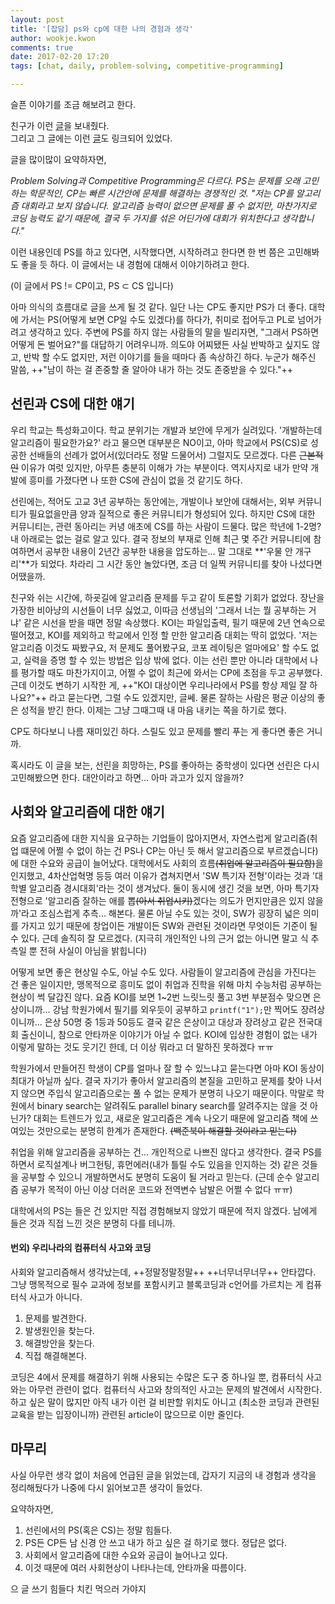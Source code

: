 ```yaml
---
layout: post
title: '[잡담] ps와 cp에 대한 나의 경험과 생각'
author: wookje.kwon
comments: true
date: 2017-02-20 17:20
tags: [chat, daily, problem-solving, competitive-programming]

---
```


슬픈 이야기를 조금 해보려고 한다.  

친구가 이런 [글](https://www.acmicpc.net/blog/view/49)을 보내줬다.  
그리고 그 글에는 이런 [글](http://codeforces.com/blog/entry/49289#comment-332844)도 링크되어 있었다.  

글을 많이많이 요약하자면,  

*Problem Solving과 Competitive Programming은 다르다. PS는 문제를 오래 고민하는 학문적인, CP는 빠른 시간안에 문제를 해결하는 경쟁적인 것. "저는 CP를 알고리즘 대회라고 보지 않습니다. 알고리즘 능력이 없으면 문제를 풀 수 없지만, 마찬가지로 코딩 능력도 같기 때문에, 결국 두 가지를 섞은 어딘가에 대회가 위치한다고 생각합니다."*  

이런 내용인데 PS를 하고 있다면, 시작했다면, 시작하려고 한다면 한 번 쯤은 고민해봐도 좋을 듯 하다. 이 글에서는 내 경험에 대해서 이야기하려고 한다.  

(이 글에서 PS != CP이고, PS ⊂ CS 입니다)  

아마 의식의 흐름대로 글을 쓰게 될 것 같다. 일단 나는 CP도 좋지만 PS가 더 좋다. 대학에 가서는 PS(어떻게 보면 CP일 수도 있겠다)를 하다가, 취미로 접어두고 PL로 넘어가려고 생각하고 있다. 주변에 PS를 하지 않는 사람들의 말을 빌리자면, "그래서 PS하면 어떻게 돈 벌어요?"를 대답하기 어려우니까. 의도야 어찌됐든 사실 반박하고 싶지도 않고, 반박 할 수도 없지만, 저런 이야기를 들을 때마다 좀 속상하긴 하다. 누군가 해주신 말씀, ++"남이 하는 걸 존중할 줄 알아야 내가 하는 것도 존중받을 수 있다."++

## 선린과 CS에 대한 얘기

우리 학교는 특성화고이다. 학교 분위기는 개발과 보안에 무게가 실려있다. '개발하는데 알고리즘이 필요한가요?' 라고 물으면 대부분은 NO이고, 아마 학교에서 PS(CS)로 성공한 선배들의 선례가 없어서(있더라도 정말 드물어서) 그럴지도 모르겠다. 다른 ~~근본적인~~ 이유가 여럿 있지만, 아무튼 충분히 이해가 가는 부분이다. 역지사지로 내가 만약 개발에 흥미를 가졌다면 나 또한 CS에 관심이 없을 것 같기도 하다.  

선린에는, 적어도 고교 3년 공부하는 동안에는, 개발이나 보안에 대해서는, 외부 커뮤니티가 필요없을만큼 양과 질적으로 좋은 커뮤니티가 형성되어 있다. 하지만 CS에 대한 커뮤니티는, 관련 동아리는 커녕 애초에 CS를 하는 사람이 드물다. 많은 학년에 1-2명? 내 아래로는 없는 걸로 알고 있다. 결국 정보의 부재로 인해 최근 몇 주간 커뮤니티에 참여하면서 공부한 내용이 2년간 공부한 내용을 압도하는... 말 그대로 **'우물 안 개구리'**가 되었다. 차라리 그 시간 동안 놀았다면, 조금 더 일찍 커뮤니티를 찾아 나섰다면 어땠을까.  

친구와 쉬는 시간에, 하굣길에 알고리즘 문제를 두고 같이 토론할 기회가 없었다. 장난을 가장한 비아냥의 시선들이 너무 싫었고, 이따금 선생님의 '그래서 너는 뭘 공부하는 거냐' 같은 시선을 받을 때면 정말 속상했다. KOI는 파일입출력, 필기 때문에 2년 연속으로 떨어졌고, KOI를 제외하고 학교에서 인정 할 만한 알고리즘 대회는 딱히 없었다. '저는 알고리즘 이것도 짜봤구요, 저 문제도 풀어봤구요, 코포 레이팅은 얼마에요' 할 수도 없고, 실력을 증명 할 수 있는 방법은 입상 밖에 없다. 이는 선린 뿐만 아니라 대학에서 나를 평가할 때도 마찬가지이고, 어쩔 수 없이 최근에 와서는 CP에 초점을 두고 공부했다. 근데 이것도 변하기 시작한 게, ++"KOI 대상이면 우리나라에서 PS를 항상 제일 잘 하나요?"++ 라고 묻는다면, 그럴 수도 있겠지만, 글쎄. 물론 잘하는 사람은 평균 이상의 좋은 성적을 받긴 한다. 이제는 그냥 그때그때 내 마음 내키는 쪽을 하기로 했다.  

CP도 하다보니 나름 재미있긴 하다. 스릴도 있고 문제를 빨리 푸는 게 좋다면 좋은 거니까.  

혹시라도 이 글을 보는, 선린을 희망하는, PS를 좋아하는 중학생이 있다면 선린은 다시 고민해봤으면 한다. 대안이라고 하면... 아마 과고가 있지 않을까?  

## 사회와 알고리즘에 대한 얘기

요즘 알고리즘에 대한 지식을 요구하는 기업들이 많아지면서, 자연스럽게 알고리즘(취업 떄문에 어쩔 수 없이 하는 건 PS나 CP는 아닌 듯 해서 알고리즘으로 부르겠습니다)에 대한 수요와 공급이 늘어났다. 대학에서도 사회의 흐름~~(취업에 알고리즘이 필요함)~~을 인지했고, 4차산업혁명 등등 여러 이유가 겹쳐지면서 'SW 특기자 전형'이라는 것과 '대학별 알고리즘 경시대회'라는 것이 생겨났다. 둘이 동시에 생긴 것을 보면, 아마 특기자 전형으로 '알고리즘 잘하는 애를 뽑~~(아서 취업시키)~~겠다는 의도가 먼지만큼은 있지 않을까'라고 조심스럽게 추측... 해본다. 물론 아닐 수도 있는 것이, SW가 굉장히 넓은 의미를 가지고 있기 때문에 창업이든 개발이든 SW와 관련된 것이라면 무엇이든 기준이 될 수 있다. 근데 솔직히 잘 모르겠다. (지극히 개인적인 나의 근거 없는 아니면 말고 식 추측일 뿐 전혀 사실이 아님을 밝힙니다)  

어떻게 보면 좋은 현상일 수도, 아닐 수도 있다. 사람들이 알고리즘에 관심을 가진다는 건 좋은 일이지만, 맹목적으로 흥미도 없이 취업과 진학을 위해 마치 수능처럼 공부하는 현상이 썩 달갑진 않다. 요즘 KOI를 보면 1~2번 느릿느릿 풀고 3번 부분점수 맞으면 은상이니까... 강남 학원가에서 필기를 외우듯이 공부하고 `printf("1");`만 찍어도 장려상이니까... 은상 50명 중 1등과 50등도 결국 같은 은상이고 대상과 장려상고 같은 전국대회 출신이니, 참으로 안타까운 이야기가 아닐 수 없다. KOI에 입상한 경험이 없는 내가 이렇게 말하는 것도 웃기긴 한데, 더 이상 뭐라고 더 말하진 못하겠다 ㅠㅠ  

학원가에서 만들어진 학생이 CP를 얼마나 잘 할 수 있느냐고 묻는다면 아마 KOI 동상이 최대가 아닐까 싶다. 결국 자기가 좋아서 알고리즘의 본질을 고민하고 문제를 찾아 나서지 않으면 주입식 알고리즘으로는 풀 수 없는 문제가 분명히 나오기 때문이다. 막말로 학원에서 binary search는 알려줘도 parallel binary search를 알려주지는 않을 것 아닌가? 대회는 트렌드가 있고, 새로운 알고리즘은 계속 나오기 때문에 알고리즘 책에 쓰여있는 것만으로는 분명히 한계가 존재한다. ~~(백준북이 해결할 것이라고 믿는다)~~  

취업을 위해 알고리즘을 공부하는 건... 개인적으로 나쁘진 않다고 생각한다. 결국 PS를 하면서 로직설계나 버그헌팅, 휴먼에러(내가 틀릴 수도 있음을 인지하는 것) 같은 것들을 공부할 수 있으니 개발하면서도 분명히 도움이 될 거라고 믿는다. (근데 순수 알고리즘 공부가 목적이 아닌 이상 더러운 코드와 전역변수 남발은 어쩔 수 없다 ㅠㅠ)

대학에서의 PS는 들은 건 있지만 직접 경험해보지 않았기 때문에 적지 않겠다. 남에게 들은 것과 직접 느낀 것은 분명히 다를 테니까.  

#### 번외) 우리나라의 컴퓨터식 사고와 코딩

사회와 알고리즘해서 생각났는데, ++정말정말정말++ ++너무너무너무++ 안타깝다. 그냥 맹목적으로 필수 교과에 정보를 포함시키고 블록코딩과 c언어를 가르치는 게 컴퓨터식 사고가 아니다.  

1. 문제를 발견한다.
2. 발생원인을 찾는다.
3. 해결방안을 찾는다.
4. 직접 해결해본다.

코딩은 4에서 문제를 해결하기 위해 사용되는 수많은 도구 중 하나일 뿐, 컴퓨터식 사고와는 아무런 관련이 없다. 컴퓨터식 사고와 창의적인 사고는 문제의 발견에서 시작한다. 하고 싶은 말이 많지만 아직 내가 이런 걸 비판할 위치도 아니고 (최소한 코딩과 관련된 교육을 받는 입장이니까) 관련된 article이 많으므로 이만 줄인다.

## 마무리

사실 아무런 생각 없이 처음에 언급된 글을 읽었는데, 갑자기 지금의 내 경험과 생각을 정리해뒀다가 나중에 다시 읽어보고픈 생각이 들었다.

요약하자면,  

1. 선린에서의 PS(혹은 CS)는 정말 힘들다.
2. PS든 CP든 남 신경 안 쓰고 내가 하고 싶은 걸 하기로 했다. 정답은 없다.
3. 사회에서 알고리즘에 대한 수요와 공급이 늘어나고 있다.
4. 이것 때문에 여러 사회현상이 나타나는데, 안타까울 따름이다.

으 글 쓰기 힘들다 치킨 먹으러 가야지